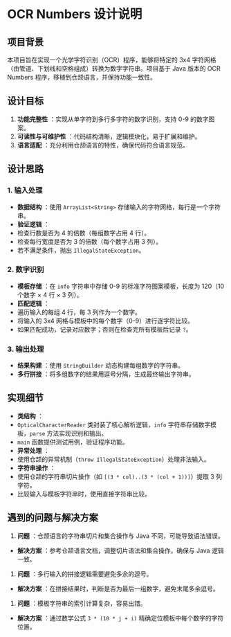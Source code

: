 # OCR Numbers 设计说明

## 项目背景

本项目旨在实现一个光学字符识别（OCR）程序，能够将特定的 3x4 字符网格（由管道、下划线和空格组成）转换为数字字符串。项目基于 Java 版本的 OCR Numbers 程序，移植到仓颉语言，并保持功能一致性。

## 设计目标

1. **功能完整性** ：实现从单字符到多行多字符的数字识别，支持 0-9 的数字图案。
2. **可读性与可维护性** ：代码结构清晰，逻辑模块化，易于扩展和维护。
3. **语言适配** ：充分利用仓颉语言的特性，确保代码符合语言规范。

## 设计思路

### 1. 输入处理

* **数据结构** ：使用 `ArrayList<String>` 存储输入的字符网格，每行是一个字符串。
* **验证逻辑** ：
* 检查行数是否为 4 的倍数（每组数字占用 4 行）。
* 检查每行宽度是否为 3 的倍数（每个数字占用 3 列）。
* 若不满足条件，抛出 `IllegalStateException`。

### 2. 数字识别

* **模板存储** ：在 `info` 字符串中存储 0-9 的标准字符图案模板，长度为 120（10 个数字 × 4 行 × 3 列）。
* **匹配逻辑** ：
* 遍历输入的每组 4 行，每 3 列作为一个数字。
* 将输入的 3x4 网格与模板中的每个数字（0-9）进行逐字符比较。
* 如果匹配成功，记录对应数字；否则在检查完所有模板后记录 `?`。

### 3. 输出处理

* **结果构建** ：使用 `StringBuilder` 动态构建每组数字的字符串。
* **多行拼接** ：将多组数字的结果用逗号分隔，生成最终输出字符串。

## 实现细节

* **类结构** ：
* `OpticalCharacterReader` 类封装了核心解析逻辑，`info` 字符串存储数字模板，`parse` 方法实现识别和输出。
* `main` 函数提供测试用例，验证程序功能。
* **异常处理** ：
* 使用仓颉的异常机制（`throw IllegalStateException`）处理非法输入。
* **字符串操作** ：
* 使用仓颉的字符串切片操作（如 `[(3 * col)..(3 * (col + 1))]`）提取 3 列字符。
* 比较输入与模板字符串时，使用直接字符串比较。

## 遇到的问题与解决方案

1. **问题** ：仓颉语言的字符串切片和集合操作与 Java 不同，可能导致语法错误。

* **解决方案** ：参考仓颉语言文档，调整切片语法和集合操作，确保与 Java 逻辑一致。

1. **问题** ：多行输入的拼接逻辑需要避免多余的逗号。

* **解决方案** ：在拼接结果时，判断是否为最后一组数字，避免末尾多余逗号。

1. **问题** ：模板字符串的索引计算复杂，容易出错。

* **解决方案** ：通过数学公式 `3 * (10 * j + i)` 精确定位模板中每个数字的字符位置。

